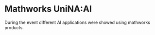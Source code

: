 # Mathworks UniNA:AI
 During the event different AI applications were showed using mathworks products. 
